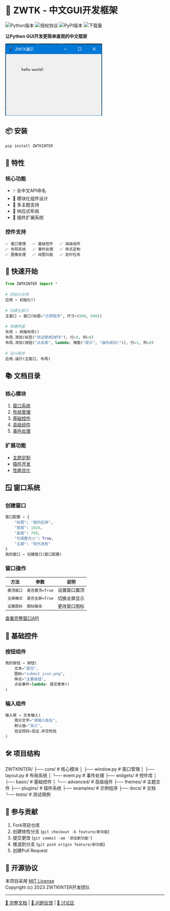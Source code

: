 # 🚀 ZWTK - 中文GUI开发框架

![Python版本](https://img.shields.io/badge/python-3.6%2B-blue)
![授权协议](https://img.shields.io/badge/license-MIT-green)
![PyPI版本](https://img.shields.io/pypi/v/ZWTKINTER)
![下载量](https://img.shields.io/pypi/dm/ZWTKINTER)

**让Python GUI开发更简单直观的中文框架**

[![演示截图](docs/screenshot.png)](demo.gif)

## 📦 安装

```bash
pip install ZWTKINTER
```

## 🎯 特性

### 核心功能
- 🀄 全中文API命名
- 🧩 模块化组件设计
- 🎨 多主题支持
- 📱 响应式布局
- 🔌 插件扩展系统

### 控件支持
```text
✅ 窗口管理   ✅ 基础控件   ✅ 高级组件
✅ 布局系统   ✅ 事件处理   ✅ 样式定制
✅ 图像处理   ✅ 绘图功能   ✅ 定时任务
```

## 🚀 快速开始

```python
from ZWTKINTER import *

# 初始化应用
应用 = 初始化()

# 创建主窗口
主窗口 = 窗口(标题="示例程序", 尺寸=(800, 600))

# 构建界面
布局 = 网格布局()
布局.添加(标签("欢迎使用ZWTK"), 行=0, 列=0)
布局.添加(按钮("点击我", lambda: 弹窗("提示", "操作成功!")), 行=1, 列=0)

# 运行程序
应用.运行(主窗口, 布局)
```

## 📚 文档目录

### 核心模块
1. [窗口系统](#窗口系统)
2. [布局管理](#布局管理)
3. [基础控件](#基础控件)
4. [高级组件](#高级组件)
5. [事件处理](#事件处理)

### 扩展功能
- [主题定制](#主题定制)
- [插件开发](#插件开发)
- [性能优化](#性能优化)

## 🪟 窗口系统

### 创建窗口
```python
窗口配置 = {
    "标题": "我的应用",
    "宽度": 1024,
    "高度": 768,
    "可调整大小": True,
    "主题": "现代浅色"
}
我的窗口 = 创建窗口(窗口配置)
```

### 窗口操作
| 方法                | 参数            | 说明                  |
|---------------------|-----------------|-----------------------|
| `置顶窗口`         | `是否置顶=True` | 设置窗口置顶          |
| `全屏模式`         | `是否全屏=True` | 切换全屏显示          |
| `设置图标`         | `图标路径`      | 更改窗口图标          |

[查看完整窗口API](#窗口系统)

## 🧩 基础控件

### 按钮组件
```python
我的按钮 = 按钮(
    文本="提交",
    图标="submit_icon.png",
    样式="主要按钮",
    点击事件=lambda: 提交表单()
)
```

### 输入组件
```python
输入框 = 文本输入(
    提示文字="请输入姓名",
    默认值="张三",
    验证规则=验证.非空校验
)
```

## 🛠️ 项目结构
ZWTKINTER/
├── core/ # 核心模块
│ ├── window.py # 窗口管理
│ ├── layout.py # 布局系统
│ └── event.py # 事件处理
├── widgets/ # 控件库
│ ├── basic/ # 基础控件
│ └── advanced/ # 高级组件
├── themes/ # 主题文件
├── plugins/ # 插件系统
├── examples/ # 示例程序
├── docs/ # 文档
└── tests/ # 测试用例
## 🤝 参与贡献

1. Fork项目仓库
2. 创建特性分支 (`git checkout -b feature/新功能`)
3. 提交更改 (`git commit -am '添加新功能'`)
4. 推送到分支 (`git push origin feature/新功能`)
5. 创建Pull Request

## 📜 开源协议

本项目采用 [MIT License](LICENSE)  
Copyright (c) 2023 ZWTKINTER开发团队

---

[📖 完整文档](https://zwtkinter.my) | 
[🐞 问题反馈](https://github.com/teachers10086/ZWTKINTER/issues) | 
[💬 讨论区](https://github.com/teachers10086/ZWTKINTER/discussions)
